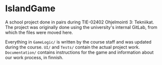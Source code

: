 # IslandGame

A school project done in pairs during TIE-02402 Ohjelmointi 3: Tekniikat. The project was originally done using the university's internal GitLab, from which the files were moved here. 

Everything in `GameLogic/` is written by the course staff and was updated during the course. `UI/` and `Tests/` contain the actual project work. `Documentation/` contains instructions for the game and information about our work process, in finnish.

